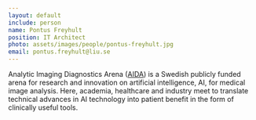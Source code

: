 ```yaml
---
layout: default
include: person
name: Pontus Freyhult
position: IT Architect
photo: assets/images/people/pontus-freyhult.jpg
email: pontus.freyhult@liu.se
---
```

Analytic Imaging Diagnostics Arena ([AIDA](https://medtech4health.se/aida)) is a
Swedish publicly funded arena for research and innovation on artificial
intelligence, AI, for medical image analysis. Here, academia, healthcare and
industry meet to translate technical advances in AI technology into patient
benefit in the form of clinically useful tools.